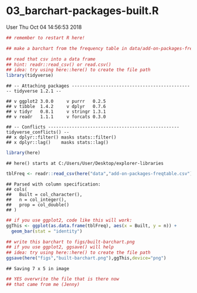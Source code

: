 03\_barchart-packages-built.R
================
User
Thu Oct 04 14:56:53 2018

``` r
## remember to restart R here!

## make a barchart from the frequency table in data/add-on-packages-freqtable.csv

## read that csv into a data frame
## hint: readr::read_csv() or read.csv()
## idea: try using here::here() to create the file path
library(tidyverse)
```

    ## -- Attaching packages ----------------------------------------------- tidyverse 1.2.1 --

    ## v ggplot2 3.0.0     v purrr   0.2.5
    ## v tibble  1.4.2     v dplyr   0.7.6
    ## v tidyr   0.8.1     v stringr 1.3.1
    ## v readr   1.1.1     v forcats 0.3.0

    ## -- Conflicts -------------------------------------------------- tidyverse_conflicts() --
    ## x dplyr::filter() masks stats::filter()
    ## x dplyr::lag()    masks stats::lag()

``` r
library(here)
```

    ## here() starts at C:/Users/User/Desktop/explorer-libraries

``` r
tblFreq <- readr::read_csv(here("data","add-on-packages-freqtable.csv"))
```

    ## Parsed with column specification:
    ## cols(
    ##   Built = col_character(),
    ##   n = col_integer(),
    ##   prop = col_double()
    ## )

``` r
## if you use ggplot2, code like this will work:
ggThis <- ggplot(as.data.frame(tblFreq), aes(x = Built, y = n)) +
  geom_bar(stat = "identity")

## write this barchart to figs/built-barchart.png
## if you use ggplot2, ggsave() will help
## idea: try using here::here() to create the file path
ggsave(here("figs","built-barchart.png"),ggThis,device="png")
```

    ## Saving 7 x 5 in image

``` r
## YES overwrite the file that is there now
## that came from me (Jenny)
```
